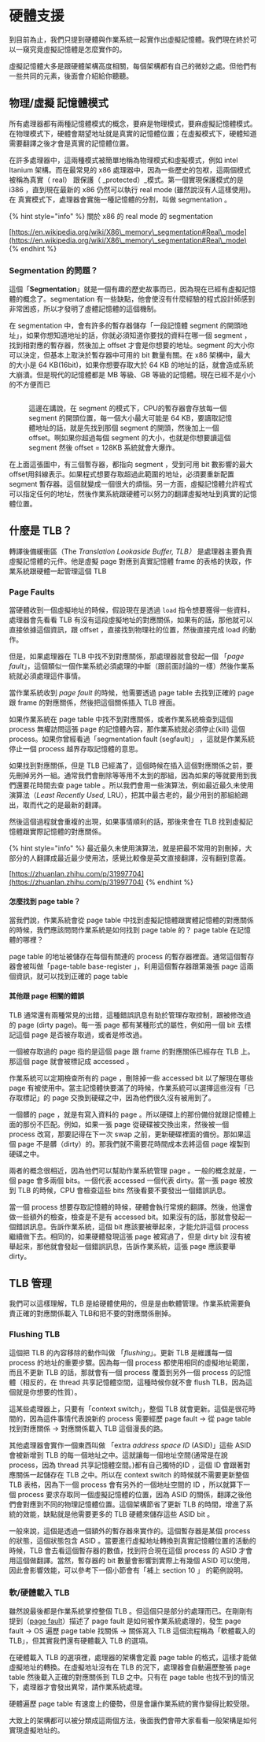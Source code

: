 # 硬體支援

到目前為止，我們只提到硬體與作業系統一起實作出虛擬記憶體。我們現在終於可以一窺究竟虛擬記憶體是怎麼實作的。

虛擬記憶體大多是跟硬體架構高度相關，每個架構都有自己的微妙之處。但他們有一些共同的元素，後面會介紹給你聽聽。

## 物理/虛擬 記憶體模式

所有處理器都有兩種記憶體模式的概念，要麻是物理模式，要麻虛擬記憶體模式。在物理模式下，硬體會期望地址就是真實的記憶體位置；在虛擬模式下，硬體知道需要翻譯之後才會是真實的記憶體位置。

在許多處理器中，這兩種模式被簡單地稱為物理模式和虛擬模式，例如 intel Itanium 架構。而在最常見的 x86 處理器中，因為一些歷史的包袱，這兩個模式被稱為真實（ real） 跟保護（ _protected）_模式。第一個實現保護模式的是 i386 ，直到現在最新的 x86 仍然可以執行 real mode (雖然說沒有人這樣使用)。在 真實模式下，處理器會實施一種記憶體的分割，叫做 segmentation 。

{% hint style="info" %}
關於 x86 的 real mode 的 segmentation

[https://en.wikipedia.org/wiki/X86\_memory\_segmentation#Real\_mode](https://en.wikipedia.org/wiki/X86\_memory\_segmentation#Real\_mode)
{% endhint %}

### &#x20;**Segmentation 的問題？**

這個「**Segmentation**」就是一個有趣的歷史故事而已，因為現在已經有虛擬記憶體的概念了。segmentation 有一些缺點，他會使沒有什麼經驗的程式設計師感到非常困惑，所以才發明了虛體記憶體的這個機制。

在 segmentation 中，會有許多的暫存器儲存「一段記憶體 segment 的開頭地址」，如果你想知道地址的話，你就必須知道你要找的資料在哪一個 segment ，找到相對應的暫存器，然後加上 offset 才會是你想要的地址。segment 的大小你可以決定，但基本上取決於暫存器中可用的 bit 數量有關。在 x86 架構中，最大的大小是 64 KB(16bit)，如果你想要存取大於 64 KB 的地址的話，就會造成系統大崩潰。但是現代的記憶體都是 MB 等級、GB 等級的記憶體。現在已經不是小小的不方便而已



<figure><img src="../.gitbook/assets/segmentation.svg" alt=""><figcaption><p>這邊在講說，在 segment 的模式下，CPU的暫存器會存放每一個 segment 的開頭位置，每一個大小最大可能是 64 KB，要讀取記憶體地址的話，就是先找到那個 segment 的開頭，然後加上一個 offset。啊如果你超過每個 segment 的大小，也就是你想要讀這個 segment 然後 offset = 128KB 系統就會大爆炸。</p></figcaption></figure>



在上面這張圖中，有三個暫存器，都指向 segment ，受到可用 bit 數影響的最大 offset用斜線表示。如果程式想要存取超過此範圍的地址，必須要重新配置 segment 暫存器。這個就變成一個很大的煩惱。另一方面，虛擬記憶體允許程式可以指定任何的地址，然後作業系統跟硬體可以努力的翻譯虛擬地址到真實的記憶體位置。&#x20;

## 什麼是 TLB？

轉譯後備緩衝區（The _Translation Lookaside Buffer, TLB）_ 是處理器主要負責虛擬記憶體的元件。他是虛擬 page 對應到真實記憶體 frame 的表格的快取，作業系統跟硬體一起管理這個 TLB

### **Page Faults**

當硬體收到一個虛擬地址的時候，假設現在是透過 `load` 指令想要獲得一些資料，處理器會先看看 TLB 有沒有這段虛擬地址的對應關係，如果有的話，那他就可以直接依據這個資訊，跟 offset ，直接找到物理社的位置，然後直接完成 load 的動作。

但是，如果處理器在 TLB 中找不到對應關係，那處理器就會發起一個 「_page fault_」，這個類似一個作業系統必須處理的中斷（跟前面討論的一樣）然後作業系統就必須處理這件事情。

當作業系統收到 _page fault_ 的時候，他需要透過 page table 去找到正確的 page 跟 frame 的對應關係，然後把這個關係插入 TLB 裡面。

如果作業系統在 page table 中找不到對應關係，或者作業系統檢查到這個 process 無權訪問這張 page 的記憶體內容，那作業系統就必須停止(kill) 這個 process。如果你曾經看過「segmentation fault (segfault)」 ，這就是作業系統停止一個 process 越界存取記憶體的意思。

如果找到對應關係，但是 TLB 已經滿了，這個時候在插入這個對應關係之前，要先刪掉另外一組。通常我們會刪除等等用不太到的那組，因為如果的等就要用到我們還要花時間去查  page table 。所以我們會用一些演算法，例如最近最久未使用演算法（_Least Recently Used,_ LRU），把其中最古老的，最少用到的那組給踢出，取而代之的是最新的翻譯。

然後這個過程就會重複的出現，如果事情順利的話，那後來會在 TLB 找到虛擬記憶體跟實際記憶體的對應關係。

{% hint style="info" %}
最近最久未使用演算法，就是把最不常用的到刪掉，大部分的人翻譯成最近最少使用法，感覺比較像是英文直接翻譯，沒有翻到意義。

[https://zhuanlan.zhihu.com/p/31997704](https://zhuanlan.zhihu.com/p/31997704)
{% endhint %}

#### **怎麼找到 page table？**

當我們說，作業系統會從 page table 中找到虛擬記憶體跟實體記憶體的對應關係的時候，我們應該問問作業系統是如何找到 page table 的？ page table 在記憶體的哪裡？

page table 的地址被儲存在每個有關連的 process 的暫存器裡面。通常這個暫存器會被叫做「page-table base-register 」，利用這個暫存器跟第幾張 page 這兩個資訊，就可以找到正確的 page table&#x20;

#### **其他跟 page 相關的錯誤**

TLB 通常還有兩種常見的出錯，這種錯誤訊息有助於管理存取控制，跟被修改過的 page (dirty page)。每一張 page 都有某種形式的屬性，例如用一個 bit 去標記這個 page 是否被存取過，或者是修改過。

一個被存取過的 page 指的是這個 page 跟 frame 的對應關係已經存在 TLB 上。那這個 page 就會被標記成 accessed  。

作業系統可以定期檢查所有的 page ，刪除掉一些 accessed bit 以了解現在哪些 page 有被使用中。當主記憶體快要滿了的時候，作業系統可以選擇這些沒有「已存取標記」的 page 交換到硬碟之中，因為他們很久沒有被用到了。

一個髒的 page ，就是有寫入資料的 page 。所以硬碟上的那份備份就跟記憶體上面的那份不匹配。例如，如果一張 page 從硬碟被交換出來，然後被一個 process 改寫，那要記得在下一次 swap 之前，更新硬碟裡面的備份。那如果這個 page 不是髒（dirty）的。那我們就不需要花時間成本去將這個 page 複製到硬碟之中。

兩者的概念很相近，因為他們可以幫助作業系統管理 page 。一般的概念就是，一個 page 會多兩個 bits。一個代表 accessed 一個代表 dirty。當一張 page 被放到 TLB 的時候，CPU 會檢查這些 bits 然後看要不要發出一個錯誤訊息。

當一個 process 想要存取記憶體的時候，硬體會執行常規的翻譯。然後，他還會做一些額外的檢查，檢查是不是有 accessed bit。如果沒有的話，那就會發起一個錯誤訊息。告訴作業系統，這個 bit 應該要被舉起來，才能允許這個 process 繼續做下去。相同的，如果硬體發現這張 page 被寫過了，但是 dirty bit 沒有被舉起來，那他就會發起一個錯誤訊息，告訴作業系統，這張 page 應該要舉 dirty。

## TLB 管理

我們可以這樣理解，TLB 是給硬體使用的，但是是由軟體管理。作業系統需要負責正確的對應關係載入 TLB和把不要的對應關係刪掉。

### **Flushing TLB**

這個把 TLB 的內容移除的動作叫做 「_flushing_」。更新 TLB 是維護每一個 process 的地址的重要步驟。因為每一個 process 都使用相同的虛擬地址範圍，而且不更新 TLB 的話，那就會有一個 process 覆蓋到另外一個 process 的記憶體（相反的，在 thread 共享記憶體空間，這種時候你就不會 flush TLB，因為這個就是你想要的性質）。

這某些處理器上，只要有「context switch」，整個 TLB 就會更新。這個是很花時間的，因為這件事情代表說新的 process 需要經歷 page fault -> 從 page table 找到對應關係 ->  對應關係載入 TLB 這個漫長的路。

其他處理器會實作一個東西叫做 「extra _address space ID_ (ASID)」這些 ASID 會被新增到 TLB 的每一個地址之中。這就讓每一個地址空間(通常是在說 process，因為 thread 共享記憶體空間。)都有自己獨特的ID ，這個 ID 會跟著對應關係一起儲存在 TLB 之中。所以在 context switch 的時候就不需要更新整個 TLB 表格，因為下一個 process 會有另外的一個地址空間的 ID ，所以就算下一個 process 要求存取同一個虛擬記憶體的位置，因為 ASID 的關係，翻譯之後他們會對應到不同的物理記憶體位置。這個架構節省了更新 TLB 的時間，增進了系統的效能，缺點就是他需要更多的 TLB 硬體來儲存這些 ASID bit 。

一般來說，這個是透過一個額外的暫存器來實作的。這個暫存器是某個 process 的狀態，這個狀態包含 ASID 。當要進行虛擬地址轉換到真實記憶體位置的活動的時候，TLB 會去看這個暫存器的數值，找到符合現在這個 process 的 ASID 才會用這個做翻譯。當然，暫存器的 bit 數量會影響到實際上有幾個 ASID 可以使用，因此會影響效能，可以參考下一個小節會有「補上 section 10 」 的範例說明。

### **軟/硬體載入 TLB**

雖然說最後都是作業系統掌控整個 TLB 。但這個只是部分的處理而已。在剛剛有提到（[page fault](hw\_support.md#page-faults)）描述了 page fault 是如何被作業系統處理的，發生 page fault -> OS 遍歷 page table 找關係 -> 關係寫入 TLB 這個流程稱為「軟體載入的 TLB」，但其實我們還有硬體載入 TLB 的選項。

在硬體載入 TLB 的選項裡，處理器的架構會定義 page table 的格式，這樣才能做虛擬地址的轉換。在虛擬地址沒有在 TLB 的況下，處理器會自動遍歷整張 page table 然後載入正確的對應關係到 TLB 之中。只有在 page table 也找不到的情況下，處理器才會發出異常，請作業系統處理。

硬體遍歷 page table 有速度上的優勢，但是會讓作業系統的實作變得比較受限。

大致上的架構都可以被分類成這兩個方法，後面我們會帶大家看看一般架構是如何實現虛擬地址的。



